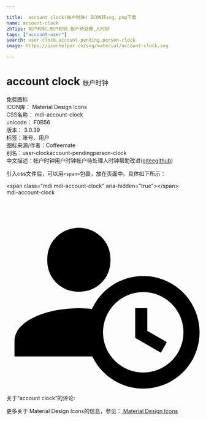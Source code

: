 ```yaml
---

title:  account clock(帐户时钟) ICON转svg、png下载
name: account-clock
zhTips: 帐户时钟,用户时钟,帐户待处理,人时钟
tags: ["account-user"]
search: user-clock,account-pending,person-clock
image: https://iconhelper.cn/svg/material/account-clock.svg

---
```


# account clock  <small style="font-size: 60%;font-weight: 100">帐户时钟</small>


<div class="detail-page">
<p>
<span><span class="badge-success badge">免费图标</span> </span>
<br/>
<span>
ICON库：
<span class="badge-secondary badge">Material Design Icons</span> 
</span>
<br/>
<span>
CSS名称：
<span class="badge-secondary badge">mdi-account-clock</span> 
</span>
<br/>
<span>
unicode：
<span class="badge-secondary badge">F0B56</span> 
<copy-btn content='F0B56' btn-title=""></copy-btn>
<copy-btn :content='String.fromCodePoint(parseInt("F0B56", 16))' btn-title="复制U"></copy-btn>
</span>
<br/>
<span>
版本：
<span class="badge-secondary badge">3.0.39</span> 
</span><br/><span>标签：<span class="badge-light badge"><router-link to="/tags/account-user.html">账号、用户</router-link></span></span>
<br/>
<span>图标来源/作者：<span class="badge-light badge">Coffeemate</span></span> 
<br/>
<span>别名：<span class="badge-light badge">user-clock</span><span class="badge-light badge">account-pending</span><span class="badge-light badge">person-clock</span></span><br/><span class="zh-detail">中文描述：<span class="badge-primary badge">帐户时钟</span><span class="badge-primary badge">用户时钟</span><span class="badge-primary badge">帐户待处理</span><span class="badge-primary badge">人时钟</span><span class="help-link"><span>帮助改进</span>(<a href="https://gitee.com/liuwave/icon-helper/edit/master/json/material/account-clock.json" target="_blank" rel="noopener noreferrer">gitee</a><a href="https://github.com/liuwave/icon-helper/edit/master/json/material/account-clock.json" target="_blank" rel="noopener noreferrer">github</a></span>)</span><br/>
</p>
</div>
<div class="alert alert-dark">
  <i class="mdi mdi-account-clock mdi-48px"></i>
  <i class="mdi mdi-account-clock mdi-36px"></i>
  <i class="mdi mdi-account-clock mdi-24px"></i>
  <i class="mdi mdi-account-clock mdi-18px"></i>
</div>
<div>
  <p>引入css文件后，可以用<code>&lt;span&gt;</code>包裹，放在页面中。具体如下所示：    
  </p>
  <div class="alert alert-primary" style="font-size: 14px">
    &lt;span class="mdi mdi-account-clock" aria-hidden="true"&gt;&lt;/span&gt;
    <copy-btn content='<span class="mdi mdi-account-clock" aria-hidden="true"></span>'></copy-btn>
  </div>
  <div class="alert alert-secondary">
    <i class="mdi mdi-account-clock"
    style="font-size: 24px"
    aria-hidden="true"></i> mdi-account-clock
    <copy-btn content="mdi-account-clock" btn-title="复制图标名称"></copy-btn>
  </div>
</div>
<div id="svg" class="svg-wrap">
<svg xmlns="http://www.w3.org/2000/svg" viewBox="0 0 24 24"><path d="M10.63,14.1C12.23,10.58 16.38,9.03 19.9,10.63C23.42,12.23 24.97,16.38 23.37,19.9C22.24,22.4 19.75,24 17,24C14.3,24 11.83,22.44 10.67,20H1V18C1.06,16.86 1.84,15.93 3.34,15.18C4.84,14.43 6.72,14.04 9,14C9.57,14 10.11,14.05 10.63,14.1V14.1M9,4C10.12,4.03 11.06,4.42 11.81,5.17C12.56,5.92 12.93,6.86 12.93,8C12.93,9.14 12.56,10.08 11.81,10.83C11.06,11.58 10.12,11.95 9,11.95C7.88,11.95 6.94,11.58 6.19,10.83C5.44,10.08 5.07,9.14 5.07,8C5.07,6.86 5.44,5.92 6.19,5.17C6.94,4.42 7.88,4.03 9,4M17,22A5,5 0 0,0 22,17A5,5 0 0,0 17,12A5,5 0 0,0 12,17A5,5 0 0,0 17,22M16,14H17.5V16.82L19.94,18.23L19.19,19.53L16,17.69V14Z" /></svg>
</div>
<detail full-name='mdi-account-clock'></detail>
<div>
<p>关于“account clock”的评论:</p>
</div>
<Vssue title="关于“account clock”的评论" ></Vssue>    
<div><p>更多关于 Material Design Icons的信息，参见：<a target="_blank" href="https://iconhelper.cn/material.html"> Material Design Icons</a>
</p></div>
